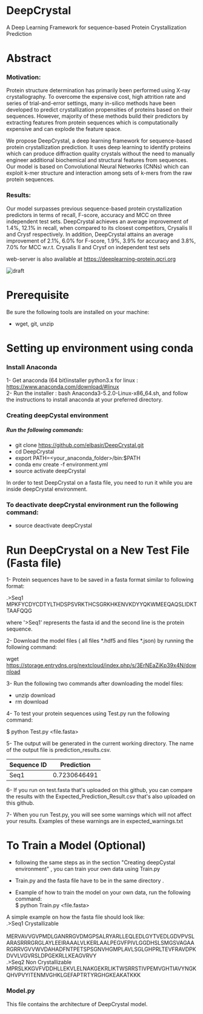 # DeepCrystal
A Deep Learning Framework for sequence-based Protein Crystallization Prediction

# Abstract

### Motivation:
Protein structure determination has primarily been performed using X-ray crystallography. To overcome the expensive cost, high attrition rate and series of trial-and-error settings, many in-silico methods have been developed to predict crystallization propensities of proteins based on their sequences. However, majority of these methods build their predictors by extracting features from protein sequences which is computationally expensive and can explode the feature space. <br />

We propose DeepCrystal, a deep learning framework for sequence-based protein crystallization prediction. It uses deep learning to identify proteins which can produce diffraction quality crystals without the need to manually engineer additional biochemical and structural features from sequences. Our model is based on Convolutional Neural Networks (CNNs) which can exploit k-mer structure and interaction among sets of k-mers from the raw protein sequences. <br/>

### Results:
Our model surpasses previous sequence-based protein crystallization predictors in terms of
recall, F-score, accuracy and MCC on three independent test sets. DeepCrystal achieves an average
improvement of 1.4%, 12.1% in recall, when compared to its closest competitors, Crysalis II and Crysf
respectively. In addition, DeepCrystal attains an average improvement of 2.1%, 6.0% for F-score, 1.9%,
3.9% for accuracy and 3.8%, 7.0% for MCC w.r.t. Crysalis II and Crysf on independent test sets <br />

web-server is also available at https://deeplearning-protein.qcri.org <br />

![draft](https://user-images.githubusercontent.com/393716/43463469-4d4b5660-94e1-11e8-979f-7919903f37f6.png)
 
 # Prerequisite
 Be sure the following tools are installed on your machine: <br />
 
 * wget, git, unzip <br />
 
 # Setting up environment using conda
 
 ### Install Anaconda
 1- Get anaconda (64 bit)installer python3.x for linux : https://www.anaconda.com/download/#linux <br />
 2- Run the installer : bash Anaconda3-5.2.0-Linux-x86_64.sh, and follow the instructions to install anaconda at your        preferred directory.
 
 ### Creating deepCystal environment
 ##### Run the following commands: <br />
 * git clone https://github.com/elbasir/DeepCrystal.git <br />
 * cd DeepCrystal <br />
 * export PATH=<your_anaconda_folder>/bin:$PATH <br />
 * conda env create -f environment.yml <br />
 * source activate deepCrystal <br />
 
 In order to test DeepCrystal on a fasta file, you need to run it while you are inside deepCrystal environment.
 
### To deactivate deepCrystal environment run the following command:
* source deactivate deepCrystal
 
# Run DeepCrystal on a New Test File (Fasta file)

1- Protein sequences have to be saved in a fasta format similar to following format: <br />

   .>Seq1 <br />
   MPKFYCDYCDTYLTHDSPSVRKTHCSGRKHKENVKDYYQKWMEEQAQSLIDKTTAAFQQG <br />

where '>Seq1' represents the fasta id and the second line is the protein sequence. <br />

2- Download the model files ( all files *.hdf5 and files *.json) by running the following command: <br />

wget https://storage.entrydns.org/nextcloud/index.php/s/3ErNEaZiKp39x4N/download <br />

3- Run the following two commands after downloading the model files: <br />
* unzip download <br />
* rm download <br />

4- To test your protein sequences using Test.py run the following command: <br />

$ python Test.py <file.fasta> <br />

5- The output will be generated in the current working directory. The name of the output file is prediction_results.csv. <br />

   | Sequence ID | Prediction |
   |-------------|------------|
   | Seq1        |0.7230646491|
   
6- If you run on test.fasta that's uploaded on this github, you can compare the results with the Expected_Prediction_Result.csv that's also uploaded on this github. <br />

7- When you run Test.py, you will see some warnings which will not affect your results. Examples of these warnings are in expected_warnings.txt

# To Train a Model (Optional)

* following the same steps as in the section "Creating deepCystal environment" , you can train your own data using Train.py <br />

* Train.py and the fasta file have to be in the same directory . <br />

* Example of how to train the model on your own data, run the following command: <br />
 $ python Train.py <file.fasta>

A simple example on how the fasta file should look like: <br />
   .>Seq1 Crystallizable <br />  <br />
    MERVAVVGVPMDLGANRRGVDMGPSALRYARLLEQLEDLGYTVEDLGDVPVSLARASRRRGRGLAYLEEIRAAALVLKERLAALPEGVFPIVLGGDHSLSMGSVAGAARGRRVGVVWVDAHADFNTPETSPSGNVHGMPLAVLSGLGHPRLTEVFRAVDPKDVVLVGVRSLDPGEKRLLKEAGVRVY <br />
   .>Seq2 Non Crystallizable <br />
    MPRSLKKGVFVDDHLLEKVLELNAKGEKRLIKTWSRRSTIVPEMVGHTIAVYNGKQHVPVYITENMVGHKLGEFAPTRTYRGHGKEAKATKKK <br />



### Model.py
This file contains the architecture of DeepCrystal model. 


